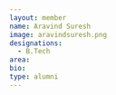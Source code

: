 ```yaml
---
layout: member
name: Aravind Suresh
image: aravindsuresh.png
designations: 
  - B.Tech
area:
bio:
type: alumni
---
```

